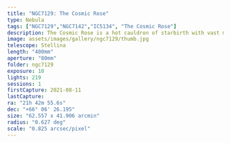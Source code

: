 ```yaml
---
title: "NGC7129: The Cosmic Rose"
type: Nebula
tags: ["NGC7129","NGC7142","IC5134", "The Cosmic Rose"]
description: The Cosmic Rose is a hot cauldron of starbirth with vast molecular clouds that reflect the bluish light of young stars.
image: assets/images/gallery/ngc7129/thumb.jpg
telescope: Stellina
length: "400mm"
aperture: "80mm"
folder: ngc7129
exposure: 10
lights: 219
sessions: 1
firstCapture: 2021-08-11
lastCapture:
ra: "21h 42m 55.6s"
dec: "+66° 06' 26.195"
size: "62.557 x 41.906 arcmin"
radius: "0.627 deg"
scale: "0.825 arcsec/pixel"
---
```

